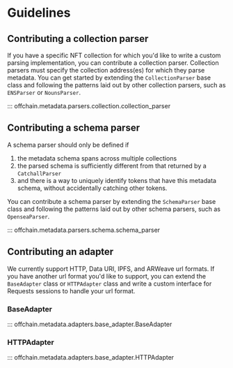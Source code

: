 # Guidelines

## Contributing a collection parser

If you have a specific NFT collection for which you'd like to write a custom parsing implementation, you can contribute a collection parser. Collection parsers must specify the collection address(es) for which they parse metadata. You can get started by extending the `CollectionParser` base class and following the patterns laid out by other collection parsers, such as `ENSParser` or `NounsParser`.

::: offchain.metadata.parsers.collection.collection_parser

## Contributing a schema parser

A schema parser should only be defined if

1. the metadata schema spans across multiple collections
2. the parsed schema is sufficiently different from that returned by a `CatchallParser`
3. and there is a way to uniquely identify tokens that have this metadata schema, without accidentally catching other tokens.

You can contribute a schema parser by extending the `SchemaParser` base class and following the patterns laid out by other schema parsers, such as `OpenseaParser`.

::: offchain.metadata.parsers.schema.schema_parser

## Contributing an adapter

We currently support HTTP, Data URI, IPFS, and ARWeave url formats. If you have another url format you'd like to support, you can extend the `BaseAdapter` class or `HTTPAdapter` class and write a custom interface for Requests sessions to handle your url format.

### BaseAdapter

::: offchain.metadata.adapters.base_adapter.BaseAdapter

### HTTPAdapter

::: offchain.metadata.adapters.base_adapter.HTTPAdapter
